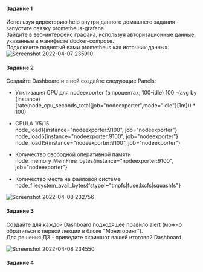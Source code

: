 #### Задание 1  
Используя директорию help внутри данного домашнего задания - запустите связку prometheus-grafana.  
Зайдите в веб-интерфейс графана, используя авторизационные данные, указанные в манифесте docker-compose.  
Подключите поднятый вами prometheus как источник данных.  
![Screenshot 2022-04-07 235910](https://user-images.githubusercontent.com/87374285/162216850-9a8ee635-8347-4ee7-b740-737bd7594f30.png)

#### Задание 2  
Создайте Dashboard и в ней создайте следующие Panels:  
-    Утилизация CPU для nodeexporter (в процентах, 100-idle) 
100 -(avg by (instance) (rate(node_cpu_seconds_total{job="nodeexporter",mode="idle"}[1m])) * 100)  

-    CPULA 1/5/15  
node_load1{instance="nodeexporter:9100", job="nodeexporter"}  
node_load5{instance="nodeexporter:9100", job="nodeexporter"}  
node_load15{instance="nodeexporter:9100", job="nodeexporter"}  

-    Количество свободной оперативной памяти  
node_memory_MemFree_bytes{instance="nodeexporter:9100", job="nodeexporter"}  

-    Количество места на файловой системе  
node_filesystem_avail_bytes{fstype!~"tmpfs|fuse.lxcfs|squashfs"}  

![Screenshot 2022-04-08 232756](https://user-images.githubusercontent.com/87374285/162445401-bf442cc2-0c33-49b3-ab31-4a0213c0479f.png)  

#### Задание 3  
Создайте для каждой Dashboard подходящее правило alert (можно обратиться к первой лекции в блоке "Мониторинг").  
Для решения ДЗ - приведите скриншот вашей итоговой Dashboard.  

![Screenshot 2022-04-08 234550](https://user-images.githubusercontent.com/87374285/162448496-4176e6fd-7c6b-47e3-873a-da4b52885818.png)  

#### Задание 4

